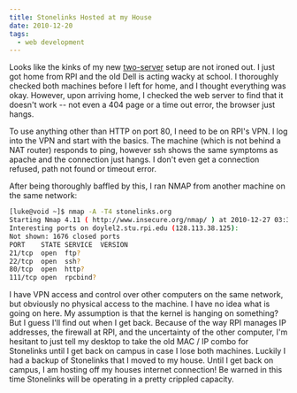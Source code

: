 ```yaml
---
title: Stonelinks Hosted at my House
date: 2010-12-20
tags:
  - web development
---
```


Looks like the kinks of my new [two-server](/posts/dr-serverlove-or-how-i-learned-to-stop-worrying-and-love-the-raid/) setup are not ironed out. I just got home from RPI and the old Dell is acting wacky at school. I thoroughly checked both machines before I left for home, and I thought everything was okay. However, upon arriving home, I checked the web server to find that it doesn't work -- not even a 404 page or a time out error, the browser just hangs.

To use anything other than HTTP on port 80, I need to be on RPI's VPN. I log into the VPN and start with the basics. The machine (which is not behind a NAT router) responds to ping, however ssh shows the same symptoms as apache and the connection just hangs. I don't even get a connection refused, path not found or timeout error.

After being thoroughly baffled by this, I ran NMAP from another machine on the same network:

```bash
[luke@void ~]$ nmap -A -T4 stonelinks.org
Starting Nmap 4.11 ( http://www.insecure.org/nmap/ ) at 2010-12-27 03:39 EST
Interesting ports on doylel2.stu.rpi.edu (128.113.38.125):
Not shown: 1676 closed ports
PORT    STATE SERVICE  VERSION
21/tcp  open  ftp?
22/tcp  open  ssh?
80/tcp  open  http?
111/tcp open  rpcbind?
```

I have VPN access and control over other computers on the same network, but obviously no physical access to the machine. I have no idea what is going on here. My assumption is that the kernel is hanging on something? But I guess I'll find out when I get back. Because of the way RPI manages IP addresses, the firewall at RPI, and the uncertainty of the other computer, I'm hesitant to just tell my desktop to take the old MAC / IP combo for Stonelinks until I get back on campus in case I lose both machines. Luckily I had a backup of Stonelinks that I moved to my house. Until I get back on campus, I am hosting off my houses internet connection! Be warned in this time Stonelinks will be operating in a pretty crippled capacity.
